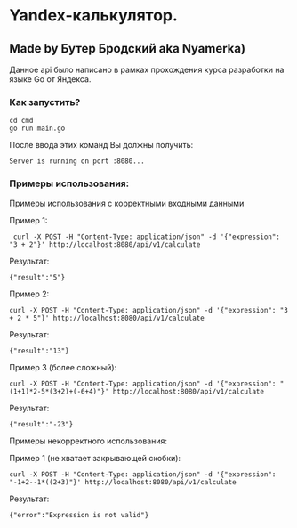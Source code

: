 # Yandex-калькулятор.

## Made by Бутер Бродский aka Nyamerka)

Данное api было написано в рамках прохождения курса разработки на языке Go от Яндекса.

### Как запустить?

```
cd cmd
go run main.go
```

После ввода этих команд Вы должны получить:

```
Server is running on port :8080...
```

### Примеры использования:

Примеры использования с корректными входными данными

Пример 1:
```
 curl -X POST -H "Content-Type: application/json" -d '{"expression": "3 + 2"}' http://localhost:8080/api/v1/calculate
```

Результат:
```
{"result":"5"}
```

Пример 2:
```
curl -X POST -H "Content-Type: application/json" -d '{"expression": "3 + 2 * 5"}' http://localhost:8080/api/v1/calculate
```

Результат:
```
{"result":"13"}
```

Пример 3 (более сложный):
```
curl -X POST -H "Content-Type: application/json" -d '{"expression": "(1+1)*2-5*(3+2)+(-6+4)"}' http://localhost:8080/api/v1/calculate
```

Результат:
```
{"result":"-23"}
```

Примеры некорректного использования:

Пример 1 (не хватает закрывающей скобки):
```
curl -X POST -H "Content-Type: application/json" -d '{"expression": "-1+2--1*((2+3)"}' http://localhost:8080/api/v1/calculate
```

Результат:
```
{"error":"Expression is not valid"}
```